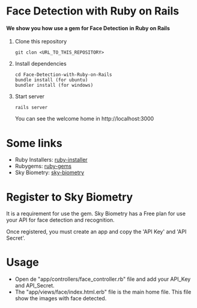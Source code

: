 # Face Detection with Ruby on Rails

#### We show you how use a gem for Face Detection in Ruby on Rails

1. Clone this repository

   ```
   git clon <URL_TO_THIS_REPOSITORY>
   ```
2. Install dependencies

   ```
   cd Face-Detection-with-Ruby-on-Rails
   bundle install (for ubuntu)
   bundler install (for windows)
   ```
3. Start server

   ```
   rails server
   ```

   You can see the welcome home in http://localhost:3000

# Some links

  - Ruby Installers: [ruby-installer]
  - Rubygems: [ruby-gems]
  - Sky Biometry: [sky-biometry]

# Register to Sky Biometry
It is a requirement for use the gem. Sky Biometry has a Free plan for use your API for face detection and recognition.

Once registered, you must create an app and copy the 'API Key' and 'API Secret'.

# Usage
  - Open de "app/controllers/face_controller.rb" file and add your API_Key and API_Secret.
  - The "app/views/face/index.html.erb" file is the main home file. This file show the images with face detected.


[ruby-installer]: <https://www.ruby-lang.org/es/documentation/installation/>
[ruby-gems]: <https://rubygems.org/>
[sky-biometry]: <https://skybiometry.com/>

